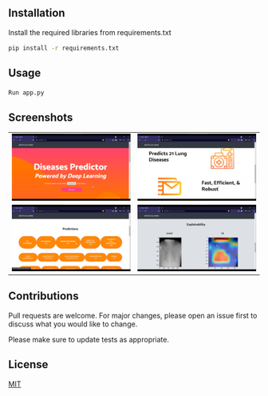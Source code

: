 
## Installation

Install the required libraries from requirements.txt

```bash
pip install -r requirements.txt
```

## Usage

```python
Run app.py
```
## Screenshots
|    |    |
| ---| ---|
|![img.png](img.png)| ![img_1.png](img_1.png) |
|![img_2.png](img_2.png)| ![img_3.png](img_3.png) |


## Contributions
Pull requests are welcome. For major changes, please open an issue first to discuss what you would like to change.

Please make sure to update tests as appropriate.

## License
[MIT](https://choosealicense.com/licenses/mit/)
